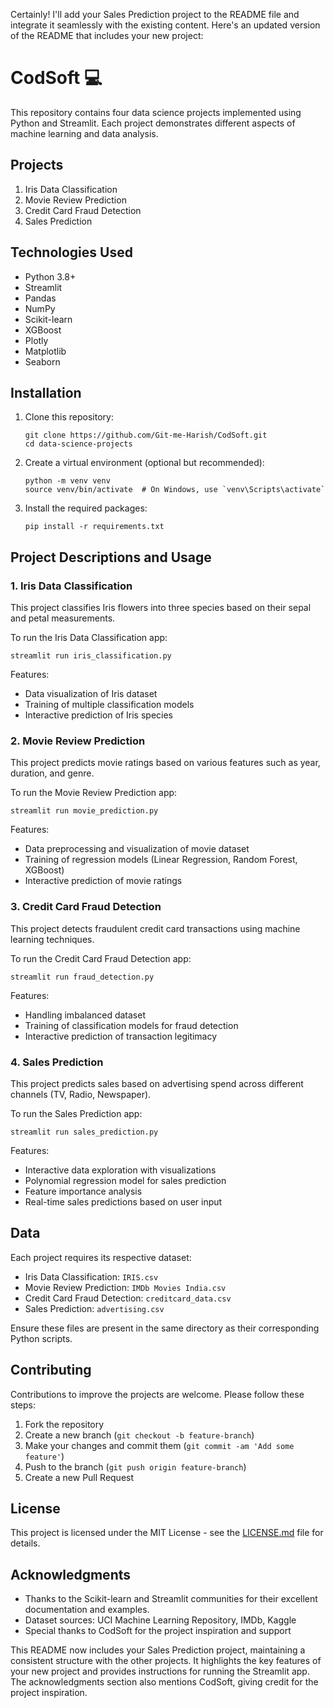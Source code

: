 Certainly! I'll add your Sales Prediction project to the README file and integrate it seamlessly with the existing content. Here's an updated version of the README that includes your new project:

# CodSoft 💻

This repository contains four data science projects implemented using Python and Streamlit. Each project demonstrates different aspects of machine learning and data analysis.

## Projects

1. Iris Data Classification
2. Movie Review Prediction
3. Credit Card Fraud Detection
4. Sales Prediction

## Technologies Used

- Python 3.8+
- Streamlit
- Pandas
- NumPy
- Scikit-learn
- XGBoost
- Plotly
- Matplotlib
- Seaborn

## Installation

1. Clone this repository:
   ```
   git clone https://github.com/Git-me-Harish/CodSoft.git
   cd data-science-projects
   ```
2. Create a virtual environment (optional but recommended):
   ```
   python -m venv venv
   source venv/bin/activate  # On Windows, use `venv\Scripts\activate`
   ```
3. Install the required packages:
   ```
   pip install -r requirements.txt
   ```

## Project Descriptions and Usage

### 1. Iris Data Classification

This project classifies Iris flowers into three species based on their sepal and petal measurements.

To run the Iris Data Classification app:
```
streamlit run iris_classification.py
```

Features:
- Data visualization of Iris dataset
- Training of multiple classification models
- Interactive prediction of Iris species

### 2. Movie Review Prediction

This project predicts movie ratings based on various features such as year, duration, and genre.

To run the Movie Review Prediction app:
```
streamlit run movie_prediction.py
```

Features:
- Data preprocessing and visualization of movie dataset
- Training of regression models (Linear Regression, Random Forest, XGBoost)
- Interactive prediction of movie ratings

### 3. Credit Card Fraud Detection

This project detects fraudulent credit card transactions using machine learning techniques.

To run the Credit Card Fraud Detection app:
```
streamlit run fraud_detection.py
```

Features:
- Handling imbalanced dataset
- Training of classification models for fraud detection
- Interactive prediction of transaction legitimacy

### 4. Sales Prediction

This project predicts sales based on advertising spend across different channels (TV, Radio, Newspaper).

To run the Sales Prediction app:
```
streamlit run sales_prediction.py
```

Features:
- Interactive data exploration with visualizations
- Polynomial regression model for sales prediction
- Feature importance analysis
- Real-time sales predictions based on user input

## Data

Each project requires its respective dataset:
- Iris Data Classification: `IRIS.csv`
- Movie Review Prediction: `IMDb Movies India.csv`
- Credit Card Fraud Detection: `creditcard_data.csv`
- Sales Prediction: `advertising.csv`

Ensure these files are present in the same directory as their corresponding Python scripts.

## Contributing

Contributions to improve the projects are welcome. Please follow these steps:
1. Fork the repository
2. Create a new branch (`git checkout -b feature-branch`)
3. Make your changes and commit them (`git commit -am 'Add some feature'`)
4. Push to the branch (`git push origin feature-branch`)
5. Create a new Pull Request

## License

This project is licensed under the MIT License - see the [LICENSE.md](LICENSE.md) file for details.

## Acknowledgments

- Thanks to the Scikit-learn and Streamlit communities for their excellent documentation and examples.
- Dataset sources: UCI Machine Learning Repository, IMDb, Kaggle
- Special thanks to CodSoft for the project inspiration and support

This README now includes your Sales Prediction project, maintaining a consistent structure with the other projects. It highlights the key features of your new project and provides instructions for running the Streamlit app. The acknowledgments section also mentions CodSoft, giving credit for the project inspiration.
